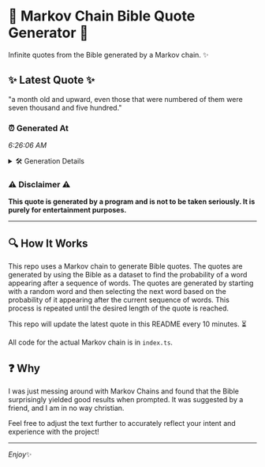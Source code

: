 # 📖 Markov Chain Bible Quote Generator 📖

Infinite quotes from the Bible generated by a Markov chain. ✨

## ✨ Latest Quote ✨
"a month old and upward, even those that were numbered of them were seven thousand and five hundred."

### ⏰ Generated At
*6:26:06 AM*

<details>
    <summary>🛠️ Generation Details</summary>
    <p>
        <strong>🌱 Seed:</strong> a<br>
        <strong>🔄 Iterations:</strong> 17<br>
        <strong>📜 Context History:</strong><br>[ a ]: month<br>[ a, month ]: old<br>[ a, month, old ]: and<br>[ a, month, old, and ]: upward,<br>[ a, month, old, and, upward, ]: even<br>[ a, month, old, and, upward,, even ]: those<br>[ month, old, and, upward,, even, those ]: that<br>[ old, and, upward,, even, those, that ]: were<br>[ and, upward,, even, those, that, were ]: numbered<br>[ upward,, even, those, that, were, numbered ]: of<br>[ even, those, that, were, numbered, of ]: them<br>[ those, that, were, numbered, of, them ]: were<br>[ that, were, numbered, of, them, were ]: seven<br>[ were, numbered, of, them, were, seven ]: thousand<br>[ numbered, of, them, were, seven, thousand ]: and<br>[ of, them, were, seven, thousand, and ]: five<br>[ them, were, seven, thousand, and, five ]: hundred.<br>
    </p>
</details>

### ⚠️ Disclaimer ⚠️
**This quote is generated by a program and is not to be taken seriously. It is purely for entertainment purposes.**

---

## 🔍 How It Works

This repo uses a Markov chain to generate Bible quotes. The quotes are generated by using the Bible as a dataset to find the probability of a word appearing after a sequence of words. The quotes are generated by starting with a random word and then selecting the next word based on the probability of it appearing after the current sequence of words. This process is repeated until the desired length of the quote is reached.

This repo will update the latest quote in this README every 10 minutes. ⏳

All code for the actual Markov chain is in `index.ts`.

## ❓ Why

I was just messing around with Markov Chains and found that the Bible surprisingly yielded good results when prompted. 
It was suggested by a friend, and I am in no way christian.

Feel free to adjust the text further to accurately reflect your intent and experience with the project!

---

*Enjoy*✨
